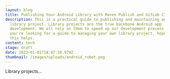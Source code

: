 ```yaml
---
layout: blog
title: Publishing Your Android Library with Maven Publish and GitLab CI
description: This is a practical guide to publishing and maintaining an Android
  library project. Library projects are the true backbone Android app
  development. We all rely on them to speed up our development process. If
  you're looking for a guide to managing your own library project, hopefully
  this helps.
content: tech
stage: draft
date: 2023-01-01T18:47:10.979Z
thumbnail: /images/uploads/android_robot.png
---
```

L﻿ibrary projects...